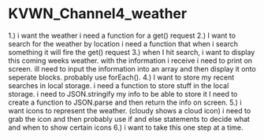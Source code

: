 # KVWN_Channel4_weather

1.) i want the weather
   i need a function for a get() request
2.) I want to search for the weather by location
    i need a function that when i search something it will fire the get() request
3.) when I hit search, i want to display this coming weeks weather.
    with the information i receive i need to print on screen.
    ill need to input the information into an array and then display it onto seperate blocks. probably use forEach().
4.) I want to store my recent searches in local storage.
    i need a function to store stuff in the local storage.
    i need to JSON.stringify my info to be able to store it
    I need to create a function to JSON.parse and then return the info on screen.
5.) i want icons to represent the weather. (cloudy shows a cloud icon)
    i need to grab the icon and then probably use if and else statements to decide what and when to show certain icons
6.) i want to take this one step at a time.